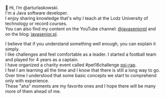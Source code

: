 👋 Hi, I’m @arturlaskowski. \
I'm a Java software developer. \
I enjoy sharing knowledge that's why I teach at the Lodz University of technology or record courses. \
You can also find my content on the YouTube channel: [@javaseniorpl](https://www.youtube.com/@javaseniorpl) and on the blog: [javasenior.pl](https://javasenior.pl).

I believe that if you understand something well enough, you can explain it simply. \
I like challenges and feel comfortable as a leader. 
I started a football team and played for 4 years as a captain. \
I have organized a charity event called #pet16challenge [psi-rap](https://psi-rap.pl). \
I feel I am learning all the time and I know that there is still a long way to go. \
Over time I understood that some basic concepts we start to comprehend only with experience. \
These "aha" moments are my favorite ones and I hope there will be many more of them ahead of me.
